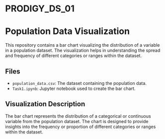 # PRODIGY_DS_01

# Population Data Visualization

This repository contains a bar chart visualizing the distribution of a variable in a population dataset. The visualization helps in understanding the spread and frequency of different categories or ranges within the dataset.

## Files

- `population_data.csv`: The dataset containing the population data.
- `Task1.ipynb`: Jupyter notebook used to create the bar chart.

## Visualization Description

The bar chart represents the distribution of a categorical or continuous variable from the population dataset. The chart is designed to provide insights into the frequency or proportion of different categories or ranges within the dataset.
